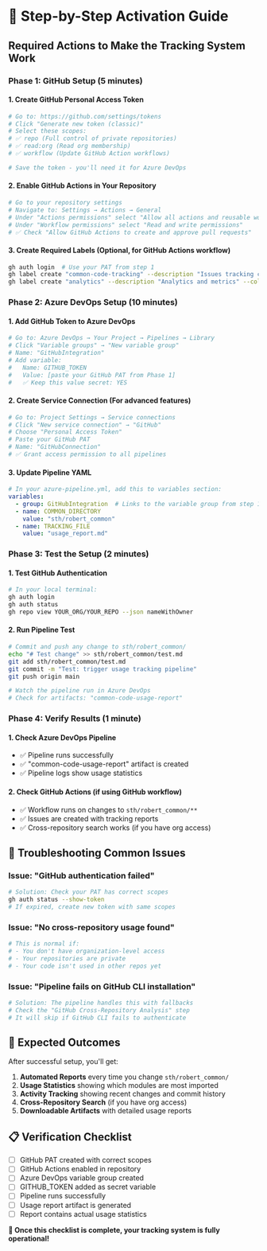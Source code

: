 # 🚀 Step-by-Step Activation Guide

## **Required Actions to Make the Tracking System Work**

### **Phase 1: GitHub Setup (5 minutes)**

#### 1. **Create GitHub Personal Access Token**
```bash
# Go to: https://github.com/settings/tokens
# Click "Generate new token (classic)"
# Select these scopes:
# ✅ repo (Full control of private repositories)  
# ✅ read:org (Read org membership)
# ✅ workflow (Update GitHub Action workflows)

# Save the token - you'll need it for Azure DevOps
```

#### 2. **Enable GitHub Actions in Your Repository**
```bash
# Go to your repository settings
# Navigate to: Settings → Actions → General
# Under "Actions permissions" select "Allow all actions and reusable workflows"
# Under "Workflow permissions" select "Read and write permissions"
# ✅ Check "Allow GitHub Actions to create and approve pull requests"
```

#### 3. **Create Required Labels** (Optional, for GitHub Actions workflow)
```bash
gh auth login  # Use your PAT from step 1
gh label create "common-code-tracking" --description "Issues tracking common code usage" --color "0E8A16"
gh label create "analytics" --description "Analytics and metrics" --color "1D76DB"
```

### **Phase 2: Azure DevOps Setup (10 minutes)**

#### 1. **Add GitHub Token to Azure DevOps**
```yaml
# Go to: Azure DevOps → Your Project → Pipelines → Library
# Click "Variable groups" → "New variable group"
# Name: "GitHubIntegration"
# Add variable:
#   Name: GITHUB_TOKEN
#   Value: [paste your GitHub PAT from Phase 1]
#   ✅ Keep this value secret: YES
```

#### 2. **Create Service Connection** (For advanced features)
```bash
# Go to: Project Settings → Service connections
# Click "New service connection" → "GitHub"
# Choose "Personal Access Token" 
# Paste your GitHub PAT
# Name: "GitHubConnection"
# ✅ Grant access permission to all pipelines
```

#### 3. **Update Pipeline YAML**
```yaml
# In your azure-pipeline.yml, add this to variables section:
variables:
  - group: GitHubIntegration  # Links to the variable group from step 1
  - name: COMMON_DIRECTORY
    value: "sth/robert_common"
  - name: TRACKING_FILE  
    value: "usage_report.md"
```

### **Phase 3: Test the Setup (2 minutes)**

#### 1. **Test GitHub Authentication**
```bash
# In your local terminal:
gh auth login
gh auth status
gh repo view YOUR_ORG/YOUR_REPO --json nameWithOwner
```

#### 2. **Run Pipeline Test**
```bash
# Commit and push any change to sth/robert_common/
echo "# Test change" >> sth/robert_common/test.md
git add sth/robert_common/test.md
git commit -m "Test: trigger usage tracking pipeline"
git push origin main

# Watch the pipeline run in Azure DevOps
# Check for artifacts: "common-code-usage-report"
```

### **Phase 4: Verify Results (1 minute)**

#### 1. **Check Azure DevOps Pipeline**
- ✅ Pipeline runs successfully
- ✅ "common-code-usage-report" artifact is created  
- ✅ Pipeline logs show usage statistics

#### 2. **Check GitHub Actions** (if using GitHub workflow)
- ✅ Workflow runs on changes to `sth/robert_common/**`
- ✅ Issues are created with tracking reports
- ✅ Cross-repository search works (if you have org access)

## **🚨 Troubleshooting Common Issues**

### **Issue: "GitHub authentication failed"**
```bash
# Solution: Check your PAT has correct scopes
gh auth status --show-token
# If expired, create new token with same scopes
```

### **Issue: "No cross-repository usage found"**
```bash
# This is normal if:
# - You don't have organization-level access
# - Your repositories are private
# - Your code isn't used in other repos yet
```

### **Issue: "Pipeline fails on GitHub CLI installation"**
```bash
# Solution: The pipeline handles this with fallbacks
# Check the "GitHub Cross-Repository Analysis" step
# It will skip if GitHub CLI fails to authenticate
```

## **🎯 Expected Outcomes**

After successful setup, you'll get:

1. **Automated Reports** every time you change `sth/robert_common/`
2. **Usage Statistics** showing which modules are most imported
3. **Activity Tracking** showing recent changes and commit history
4. **Cross-Repository Search** (if you have org access)
5. **Downloadable Artifacts** with detailed usage reports

## **📋 Verification Checklist**

- [ ] GitHub PAT created with correct scopes
- [ ] GitHub Actions enabled in repository
- [ ] Azure DevOps variable group created
- [ ] GITHUB_TOKEN added as secret variable
- [ ] Pipeline runs successfully
- [ ] Usage report artifact is generated
- [ ] Report contains actual usage statistics

**🎉 Once this checklist is complete, your tracking system is fully operational!**
